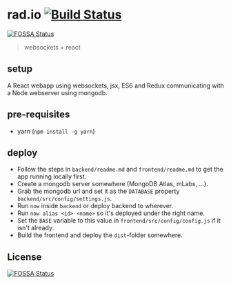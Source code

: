 # rad.io [![Build Status](https://travis-ci.org/arnoschutijzer/rad.io.svg?branch=master)](https://travis-ci.org/arnoschutijzer/rad.io)
[![FOSSA Status](https://app.fossa.io/api/projects/git%2Bgithub.com%2Farnoschutijzer%2Frad.io.svg?type=shield)](https://app.fossa.io/projects/git%2Bgithub.com%2Farnoschutijzer%2Frad.io?ref=badge_shield)

>websockets + react

## setup

A React webapp using websockets, jsx, ES6 and Redux communicating with a Node webserver using mongodb.

## pre-requisites

- yarn (`npm install -g yarn`)

## deploy

- Follow the steps in `backend/readme.md` and `frontend/readme.md` to get the app running locally first.
- Create a mongodb server somewhere (MongoDB Atlas, mLabs, ...).
- Grab the mongodb url and set it as the `DATABASE` property `backend/src/config/settings.js`.
- Run `now` inside `backend` or deploy backend to wherever.
- Run `now alias <id> <name>` so it's deployed under the right name.
- Set the `BASE` variable to this value in `frontend/src/config/config.js` if it isn't already.
- Build the frontend and deploy the `dist`-folder somewhere.

## License
[![FOSSA Status](https://app.fossa.io/api/projects/git%2Bgithub.com%2Farnoschutijzer%2Frad.io.svg?type=large)](https://app.fossa.io/projects/git%2Bgithub.com%2Farnoschutijzer%2Frad.io?ref=badge_large)